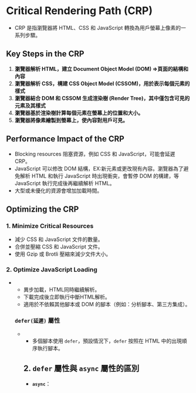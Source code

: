 # Critical Rendering Path (CRP)
- CRP 是指瀏覽器將 HTML、CSS 和 JavaScript 轉換為用戶螢幕上像素的一系列步驟。

## Key Steps in the CRP
1. **瀏覽器解析 HTML，建立 Document Object Model (DOM) =>頁面的結構和內容**
2. **瀏覽器解析 CSS，構建 CSS Object Model (CSSOM)，用於表示每個元素的樣式**
3. **瀏覽器結合 DOM 和 CSSOM 生成渲染樹 (Render Tree)，其中僅包含可見的元素及其樣式**
4. **瀏覽器基於渲染樹計算每個元素在螢幕上的位置和大小。**
5. **瀏覽器將像素繪製到螢幕上，使內容對用戶可見。**

## Performance Impact of the CRP
- Blocking resources 阻塞資源，例如 CSS 和 JavaScript，可能會延遲 CRP。
- JavaScript 可以修改 DOM 結構，EX:新元素或更改現有內容。瀏覽器為了避免解析 HTML 和執行 JavaScript 時出現衝突，會暫停 DOM 的構建，等 JavaScript 執行完成後再繼續解析 HTML。
- 大型或未優化的資源會增加加載時間。


## Optimizing the CRP
### 1. Minimize Critical Resources
- 減少 CSS 和 JavaScript 文件的數量。
- 合併並壓縮 CSS 和 JavaScript 文件。
- 使用 Gzip 或 Brotli 壓縮來減少文件大小。

### 2. Optimize JavaScript Loading
- <script> 使用 `async` 或 `defer` 屬性,控制外部 JavaScript 文件加載執行，提高性能和頁面加載速度。

### `async(異步)` 屬性
<script src="example.js" async> </script>
- 異步加載，HTML同時繼續解析。
- 下載完成後立即執行中斷HTML解析。
- 適用於不依賴其他腳本或 DOM 的腳本（例如：分析腳本、第三方集成）。

### `defer(延遲)` 屬性
<script src="example.js" defer> </script>

- <script> 異步加載，不會阻塞頁面的渲染過程，延遲到 HTML完全解析後執行。
- 內部腳本（`<script defer>`）無法延遲內部腳本執行 `defer`。
<script defer>
  console.log('這段代碼會立即執行，defer 無效');
</script>
- 多個腳本使用 `defer`，預設情況下，`defer` 按照在 HTML 中的出現順序執行腳本。


## 2. `defer` 屬性與 `async` 屬性的區別
- **`async`**：<script> 下載完後會立即執行，中斷 HTML 解析，直到腳本執行完畢。
- **`defer`**：<script> 下載後執行Delay，直到文檔解析完成，ex:需要等到頁面內容完全加載後才運行，這時使用 defer。

### 使用範例
  ```html
  <script src="example.js" async></script>
  ```

### 3. Prioritize Critical CSS
- 將關鍵 CSS 直接內嵌於 HTML 中。

  ```html
  <style>
    body { margin: 0; padding: 0; font-family: Arial, sans-serif; }
  </style>
  ```

### 4. Use Lazy Loading
- 僅在需要時加載非關鍵資源(loading="lazy")。
  ```html
  <img src="placeholder.jpg" data-src="image.jpg" loading="lazy">
  ```

### 5. Leverage Content Delivery Networks (CDNs) 使用 CDN 提供靜態資源以降低延遲。

### Example: Optimizing CRP with Asynchronous Script Loading
主要部分：非阻塞的 JavaScript 加載
script 負責動態加載外部 JavaScript 文件。
loadScriptAsync 函數：創建一個新的 <script> 標籤並將其 src 設置為提供的 src 參數，並將 async 屬性設置為 true，使得腳本異步加載。
頁面可以繼續渲染，不被 JavaScript 文件的加載和執行所阻塞。

```html
<!DOCTYPE html>
<html lang="en">
<head>
  <meta charset="UTF-8">
  <meta name="viewport" content="width=device-width, initial-scale=1.0">
  <title>CRP Optimization</title>
  <link rel="stylesheet" href="styles.css">
</head>
<body>
  <h1>Optimized Critical Rendering Path</h1>
  <p>Example of non-blocking JavaScript loading.</p>

  <script>
    // 優化CRP：非同步載入JavaScript，以避免阻塞渲染過程
    function loadScriptAsync(src) {
      const script = document.createElement('script');//動態創建 <script> 
      script.src = src;
      script.async = true; // 設置為異步載入，腳本不會阻塞頁面其餘渲染
      document.body.appendChild(script); // 將腳本元素添加到DOM中
    }

    //在頁面內容加載後，非同步載入腳本
    loadScriptAsync('example.js');
  </script>
</body>
</html>
```

# CSS 改動與渲染流程

當修改某個 CSS 時，會觸發以下幾個可能的動作，這些動作會影響頁面顯示和性能：

## 1. 重新計算佈局（Reflow/Layout）
- **何時發生**：當修改了會影響頁面佈局的 CSS 屬性時，例如修改了元素的 `width`、`height`、`margin`、`padding`、`border`、`font-size`、`position` 等。
- **觸發動作**：瀏覽器會根據新 CSS 計算每個元素的位置和大小，頁面元素較多時。重新計算佈局後頁面元素的大小和位置會被更新。

## 2. 重新繪製（Repaint）
- **何時發生**：修改的影響外觀不會影響佈局 color、background-color、visibility、box-shadow 
- **觸發動作**：重繪頁面元素外觀，比重新計算佈局要更輕量但仍有影響。

## 3. 合成（Compositing）
- **何時發生**：硬件加速的屬性（transform、opacity），會將這些元素放入單獨的圖層。利用 GPU 來處理不需要Reflow/Repaint。
- **觸發動作**：頁面中有動畫或動態效果時，特別是在 `transform` 或 `opacity` 屬性改變時。瀏覽器會利用 GPU 加速來處理這些層，從而提高渲染性能。

## 4. 影響層級（Stacking Context）變化
- **何時發生**：當修改影響堆疊上下文的屬性（如 `position`、`z-index`）或觸發合成層的屬性（如 `opacity`、`transform`）時。
- **觸發動作**：
  - **`position` 和 `z-index`** 都會觸發新Stacking Context，影響元素在堆疊上下文中的順序，但不會直接觸發重新Compositing。
  - 當 opacity 的值小於 1 時（例如 opacity: 0.9），該元素會創建一個新的 Stacking Context。這與元素是否設置 position 無關，單獨設置 opacity 即可觸發。
  - 無論 transform 的值為何（scale, translate, rotate），只要設置了 transform，該元素就會創建一個新的 Stacking Context。

## 5. 瀏覽器的渲染流程
CSS 更新時瀏覽器照以下順序進行處理：
1. **修改 CSS**：CSS 屬性被修改或新增。
2. **重新計算佈局**：根據新的 CSS，計算每個元素尺寸和位置。
3. **重新繪製**：更新元素外觀/顏色/背景。
4. **合成**：所有的視覺層合成一起顯示。

## 6. 性能考量
- **頻繁觸發 Reflow 或 Repaint** 會影響頁面性能，在大頁面或動態頁面中。因為每次重新計算佈局和重繪都需要消耗計算資源，特別是當頁面中有大量 DOM 元素時。

## 觸發 CSS 變動的範例：

```css
/* 會觸發重新佈局 */
div {
  width: 100px;
  height: 100px;
}

div:hover {
  width: 200px; /* 修改寬度會觸發Reflow */
}

/* 會觸發重繪 */
div {
  background-color: red; /* 修改背景顏色會觸發Repaint */
}

/* 會觸發Reflow/Repaint*/
div {
  position: absolute; /* 改變位置屬性會觸發Reflow */
  z-index: 10;         /* 改變層級會影響合成 */
}

/* 會觸發合成 */
div {
  transform: translateY(50px); /* 改變 transform 會觸發Compositing */
}
```

### Tools for CRP Optimization
- **Lighthouse**: (分析頁面性能並提供可操作的建議。).
- **WebPageTest**: (測量加載時間並識別瓶頸。). 
- **Chrome DevTools**: (檢查和調試渲染性能。). 









